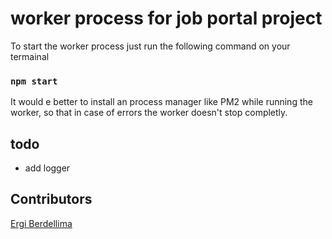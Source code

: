 # worker process for job portal project

To start the worker process just run the following command on your termainal 
### `npm start`

It would e better to install an process manager like PM2 while running the worker, so that in case of errors the worker doesn't stop completly.

## todo

- add logger

## Contributors

[Ergi Berdellima](https://github.com/Bhfreagra)